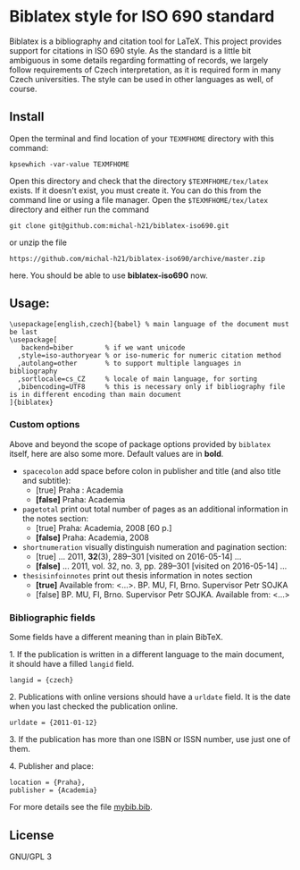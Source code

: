 # Biblatex style for ISO 690 standard

Biblatex is a bibliography and citation tool for LaTeX. This project provides
support for citations in ISO 690 style. As the standard is a little bit ambiguous
in some details regarding formatting of records, we largely follow
requirements of Czech interpretation, as it is required form in many Czech
universities. The style can be used in other languages as well, of course.

## Install

Open the terminal and find location of your `TEXMFHOME` directory with this command:

    kpsewhich -var-value TEXMFHOME

Open this directory and check that the directory `$TEXMFHOME/tex/latex` exists.
If it doesn't exist, you must create it. You can do this from the
command line or using a file manager. Open the `$TEXMFHOME/tex/latex` directory and either
run the command

    git clone git@github.com:michal-h21/biblatex-iso690.git

or unzip the file

    https://github.com/michal-h21/biblatex-iso690/archive/master.zip

here. You should be able to use **biblatex-iso690** now.

## Usage:
```
\usepackage[english,czech]{babel} % main language of the document must be last
\usepackage[
   backend=biber        % if we want unicode
  ,style=iso-authoryear % or iso-numeric for numeric citation method
  ,autolang=other       % to support multiple languages in bibliography
  ,sortlocale=cs_CZ     % locale of main language, for sorting
  ,bibencoding=UTF8     % this is necessary only if bibliography file is in different encoding than main document
]{biblatex}
```

### Custom options

Above and beyond the scope of package options provided by `biblatex` itself, here are also some more. Default values are in **bold**.

* `spacecolon`
  add space before colon in publisher and title (and also title and subtitle):
  *   [true]    Praha : Academia
  * **[false]** Praha: Academia
* `pagetotal`
  print out total number of pages as an additional information in the notes section:
  *   [true]    Praha: Academia, 2008 [60 p.]
  * **[false]** Praha: Academia, 2008
* `shortnumeration`
  visually distinguish numeration and pagination section:
  *   [true]    ... 2011, **32**(3), 289–301 [visited on 2016-05-14] ...
  * **[false]** ... 2011, vol. 32, no. 3, pp. 289–301 [visited on 2016-05-14] ...
* `thesisinfoinnotes`
  print out thesis information in notes section
  * **[true]** Available from: <...>. BP. MU, FI, Brno. Supervisor Petr SOJKA
  *   [false]  BP. MU, FI, Brno. Supervisor Petr SOJKA. Available from: <...>

### Bibliographic fields
Some fields have a different meaning than in plain BibTeX.

1\. If the publication is written in a different language to the main document, it should have a filled `langid` field.
```
langid = {czech}
```

2\. Publications with online versions should have a `urldate` field. It is the date when you last checked the publication online.
```
urldate = {2011-01-12}
```

3\. If the publication has more than one ISBN or ISSN number, use just one of them.

4\. Publisher and place:
```
location = {Praha},
publisher = {Academia}
```

For more details see the file [mybib.bib](https://github.com/michal-h21/biblatex-iso690/blob/master/mybib.bib).

## License

GNU/GPL 3
